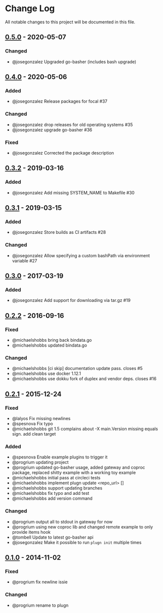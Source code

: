# Change Log
All notable changes to this project will be documented in this file.

## [0.5.0] - 2020-05-07

### Changed
- @josegonzalez Upgraded go-basher (includes bash upgrade)

## [0.4.0] - 2020-05-06
### Added
- @josegonzalez Release packages for focal #37

### Changed
- @josegonzalez drop releases for old operating systems #35
- @josegonzalez upgrade go-basher #36

### Fixed
- @josegonzalez Corrected the package description

## [0.3.2] - 2019-03-16
### Added
- @josegonzalez Add missing SYSTEM_NAME to Makefile #30

## [0.3.1] - 2019-03-15
### Added
- @josegonzalez Store builds as CI artifacts #28

### Changed
- @josegonzalez Allow specifying a custom bashPath via environment variable #27

## [0.3.0] - 2017-03-19
### Added
- @josegonzalez Add support for downloading via tar.gz #19

## [0.2.2] - 2016-09-16
### Fixed
- @michaelshobbs bring back bindata.go
- @michaelshobbs updated bindata.go

### Changed
- @michaelshobbs [ci skip] documentation update pass. closes #5
- @michaelshobbs use docker 1.12.1
- @michaelshobbs use dokku fork of duplex and vendor deps. closes #16

## [0.2.1] - 2015-12-24
### Fixed
- @lalyos Fix missing newlines
- @spesnova Fix typo
- @michaelshobbs git 1.5 complains about -X main.Version missing equals sign. add clean target

### Added
- @spesnova Enable example plugins to trigger it
- @progrium updating project
- @progrium updated go-basher usage, added gateway and coproc package, replaced shitty example with a working toy example
- @michaelshobbs initial pass at circleci tests
- @michaelshobbs implement plugn update <repo_url> [<committish>]
- @michaelshobbs support updating branches
- @michaelshobbs fix typo and add test
- @michaelshobbs add version command

### Changed
- @progrium output all to stdout in gateway for now
- @progrium using new coproc lib and changed remote example to only provide items hook
- @tombell Update to latest go-basher api
- @josegonzalez Make it possible to run `plugn init` multiple times

## [0.1.0] - 2014-11-02
### Fixed
- @progrium fix newline issie

### Changed
- @progrium rename to plugn

[unreleased]: https://github.com/dokku/plugn/compare/v0.5.0...HEAD
[0.5.0]: https://github.com/dokku/plugn/compare/v0.4.0...v0.5.0
[0.4.0]: https://github.com/dokku/plugn/compare/v0.3.2...v0.4.0
[0.3.2]: https://github.com/dokku/plugn/compare/v0.3.1...v0.3.2
[0.3.1]: https://github.com/dokku/plugn/compare/v0.3.0...v0.3.1
[0.3.0]: https://github.com/dokku/plugn/compare/v0.2.2...v0.3.0
[0.2.2]: https://github.com/dokku/plugn/compare/v0.2.1...v0.2.2
[0.2.1]: https://github.com/dokku/plugn/compare/v0.1.0...v0.2.1
[0.1.0]: https://github.com/dokku/plugn/compare/ae7f4c92579ec64d7cf3d3bd76cb6207dd8d3ed9...v0.1.0
